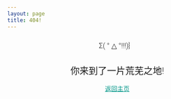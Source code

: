 ```yaml
---
layout: page
title: 404!
---
```


<style>
  a{
  color: #009688;
  }

.h1,.h2,.h3,.h4,.lead,body,h1,h2,h3,h4{
font-family:RobotoDraft,Roboto,"Helvetica Neue",Helvetica,"Segoe UI","Microsoft YaHei",arial,sans-serif;font-weight:300;
}
</style>

<h3 style="text-align: center">Σ( ° △ °!!!)︴</h3>
<h2 style="text-align: center">
你来到了一片荒芜之地!
</h2>
<center>
  <a href="{{ site.baseurl }}">返回主页</a>
</center>
